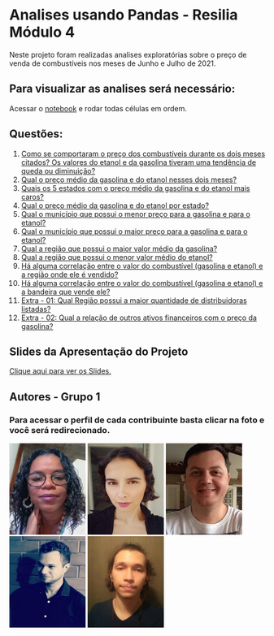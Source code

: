 
# Analises usando Pandas - Resilia Módulo 4

Neste projeto foram realizadas analises exploratórias sobre o preço de venda de combustíveis nos meses de Junho e Julho de 2021.




## Para visualizar as analises será necessário:
Acessar o [notebook](https://www.kaggle.com/mrcioestevamdasilva/modulo-4-pandas-resilia) e rodar todas células em ordem.


## Questões:

1. [Como se comportaram o preço dos combustíveis durante os dois meses citados? Os valores do etanol e da gasolina tiveram uma tendência de queda ou diminuição?](https://www.kaggle.com/mrcioestevamdasilva/modulo-4-pandas-resilia?scriptVersionId=88011783&cellId=53)
2. [Qual o preço médio da gasolina e do etanol nesses dois meses?](https://www.kaggle.com/mrcioestevamdasilva/modulo-4-pandas-resilia?scriptVersionId=88011783&cellId=66)
3. [Quais os 5 estados com o preço médio da gasolina e do etanol mais caros?](https://www.kaggle.com/mrcioestevamdasilva/modulo-4-pandas-resilia?scriptVersionId=88011783&cellId=71)
4. [Qual o preço médio da gasolina e do etanol por estado?](https://www.kaggle.com/mrcioestevamdasilva/modulo-4-pandas-resilia?scriptVersionId=88011783&cellId=78)
5. [Qual o município que possui o menor preço para a gasolina e para o etanol?](https://www.kaggle.com/mrcioestevamdasilva/modulo-4-pandas-resilia?scriptVersionId=88011783&cellId=88)
6. [Qual o município que possui o maior preço para a gasolina e para o etanol?](https://www.kaggle.com/mrcioestevamdasilva/modulo-4-pandas-resilia?scriptVersionId=88011783&cellId=95)
7. [Qual a região que possui o maior valor médio da gasolina?](https://www.kaggle.com/mrcioestevamdasilva/modulo-4-pandas-resilia?scriptVersionId=88011783&cellId=104)
8. [Qual a região que possui o menor valor médio do etanol?](https://www.kaggle.com/mrcioestevamdasilva/modulo-4-pandas-resilia?scriptVersionId=88011783&cellId=108)
9. [Há alguma correlação entre o valor do combustível (gasolina e etanol) e a região onde ele é vendido?](https://www.kaggle.com/mrcioestevamdasilva/modulo-4-pandas-resilia?scriptVersionId=88011783&cellId=111)
10. [Há alguma correlação entre o valor do combustível (gasolina e etanol) e a bandeira que vende ele?](https://www.kaggle.com/mrcioestevamdasilva/modulo-4-pandas-resilia?scriptVersionId=88011783&cellId=138)
11. [Extra - 01: Qual Região possui a maior quantidade de distribuidoras listadas?](https://www.kaggle.com/mrcioestevamdasilva/modulo-4-pandas-resilia?scriptVersionId=88011783&cellId=145)
12. [Extra - 02: Qual a relação de outros ativos financeiros com o preço da gasolina?](https://www.kaggle.com/mrcioestevamdasilva/modulo-4-pandas-resilia?scriptVersionId=88011783&cellId=151)
## Slides da Apresentação do Projeto

[Clique aqui para ver os Slides.](https://prezi.com/i/zfkyft9ysy-5/resilia-modulo-4-pandas/)
## Autores - Grupo 1
### Para acessar o perfil de cada contribuinte basta clicar na foto e você será redirecionado.


[![Analu de Morais Francisco](./imagens/rsz_6203da26a690f.png)][ss1]
[![Dayana Prado](./imagens/rsz_6203d7f808e94.png)][ss2]
[![Márcio Estevam da Silva](./imagens/rsz_6203da9f928bf.png)][ss3]
[![Vitor Hugo Cuccovia Palmieri](./imagens/rsz_6203d9d54d077.png)][ss4]
[![Vitor Rafael Vieira Antunes](./imagens/rsz_6203da75be150.png)][ss5]



[ss1]: https://github.com/analumf
[ss2]: https://github.com/AyaMinue
[ss3]: https://github.com/Mestevam1976
[ss4]: https://github.com/vpurple23
[ss5]: https://github.com/viltoncio

